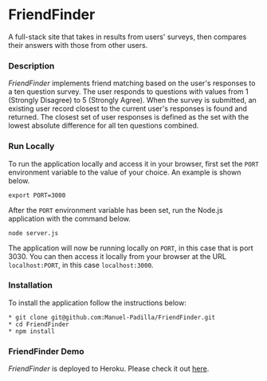 # FriendFinder
A full-stack site that takes in results from users' surveys, then compares their answers with those from other users.

### Description
*FriendFinder* implements friend matching based on the user's responses to a ten question survey. The user responds to questions with values from 1 (Strongly Disagree) to 5 (Strongly Agree). When the survey is submitted, an existing user record closest to the current user's responses is found and returned. The closest set of user responses is defined as the set with the lowest absolute difference for all ten questions combined.

### Run Locally
To run the application locally and access it in your browser, first set the ```PORT``` environment variable to the value of your choice. An example is shown below.
```
export PORT=3000
```
After the ```PORT``` environment variable has been set, run the Node.js application with the command below.
```
node server.js
```
The application will now be running locally on ```PORT```, in this case that is port 3030. You can then access it locally from your browser at the URL ```localhost:PORT```, in this case ```localhost:3000```.

### Installation
To install the application follow the instructions below:
```
* git clone git@github.com:Manuel-Padilla/FriendFinder.git
* cd FriendFinder
* npm install
```
### FriendFinder Demo
*FriendFinder* is deployed to Heroku. Please check it out [here](https://rocky-savannah-77785.herokuapp.com/). 
